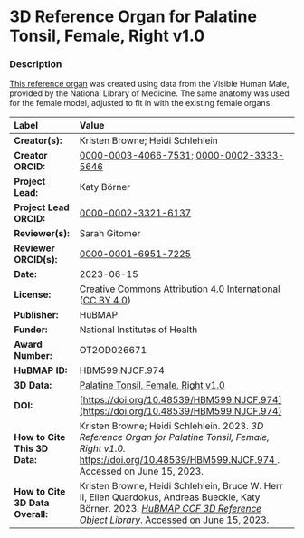 # 3D Reference Organ for Palatine Tonsil, Female, Right v1.0

### Description
[This reference organ](https://humanatlas.io/3d-reference-library) was created using data from the Visible Human Male, provided by the National Library of Medicine. The same anatomy was used for the female model, adjusted to fit in with the existing female organs. 

| Label | Value |
| :------------- |:-------------|
| **Creator(s):** | Kristen Browne; Heidi Schlehlein |
| **Creator ORCID:** | [0000-0003-4066-7531](https://orcid.org/0000-0003-4066-7531); [0000-0002-3333-5646](https://orcid.org/0000-0002-3333-5646)|
| **Project Lead:** | Katy B&ouml;rner |
| **Project Lead ORCID:** | [0000-0002-3321-6137](https://orcid.org/0000-0002-3321-6137) |
| **Reviewer(s):** | Sarah Gitomer |
| **Reviewer ORCID(s):** |[0000-0001-6951-7225](https://orcid.org/0000-0001-6951-7225)|
| **Date:** | 2023-06-15 |
| **License:** | Creative Commons Attribution 4.0 International ([CC BY 4.0](https://creativecommons.org/licenses/by/4.0/)) |
| **Publisher:** | HuBMAP |
| **Funder:** | National Institutes of Health |
| **Award Number:** | OT2OD026671 |
| **HuBMAP ID:** | HBM599.NJCF.974 |
| **3D Data:** | [Palatine Tonsil, Female, Right v1.0](https://hubmapconsortium.github.io/ccf-releases/v1.4/models/3d-vh-f-palatine-tonsil-r.glb) |
| **DOI:** | [https://doi.org/10.48539/HBM599.NJCF.974](https://doi.org/10.48539/HBM599.NJCF.974) |
| **How to Cite This 3D Data:** | Kristen Browne; Heidi Schlehlein. 2023. *3D Reference Organ for Palatine Tonsil, Female, Right v1.0.* [https://doi.org/10.48539/HBM599.NJCF.974 ](https://doi.org/10.48539/HBM599.NJCF.974). Accessed on June 15, 2023.|
| **How to Cite 3D Data Overall:** | Kristen Browne, Heidi Schlehlein, Bruce W. Herr II, Ellen Quardokus, Andreas Bueckle, Katy B&ouml;rner. 2023. [*HuBMAP CCF 3D Reference Object Library*.](https://humanatlas.io/3d-reference-library) Accessed on June 15, 2023. |
